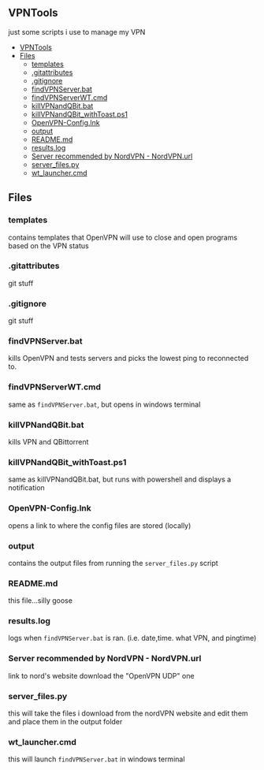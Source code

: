  VPNTools
---
just some scripts i use to manage my VPN 

<!--TOC-->
- [VPNTools](#vpntools)
- [Files](#files)
    - [templates](#templates)
    - [.gitattributes](#gitattributes)
    - [.gitignore](#gitignore)
    - [findVPNServer.bat](#findvpnserverbat)
    - [findVPNServerWT.cmd](#findvpnserverwtcmd)
    - [killVPNandQBit.bat](#killvpnandqbitbat)
    - [killVPNandQBit_withToast.ps1](#killvpnandqbit_withtoastps1)
    - [OpenVPN-Config.lnk](#openvpn-configlnk)
    - [output](#output)
    - [README.md](#readmemd)
    - [results.log](#resultslog)
    - [Server recommended by NordVPN - NordVPN.url](#server-recommended-by-nordvpn---nordvpnurl)
    - [server_files.py](#server_filespy)
    - [wt_launcher.cmd](#wt_launchercmd)
<!--TOC-->

## Files
### templates
contains templates that OpenVPN will use to close and open programs based on the VPN status
### .gitattributes
git stuff
### .gitignore
git stuff
### findVPNServer.bat
kills OpenVPN and tests servers and picks the lowest ping to reconnected to.
### findVPNServerWT.cmd
same as `findVPNServer.bat`, but opens in windows terminal
### killVPNandQBit.bat
kills VPN and QBittorrent 
### killVPNandQBit_withToast.ps1
same as killVPNandQBit.bat, but runs with powershell and displays a notification
### OpenVPN-Config.lnk
opens a link to where the config files are stored (locally)
### output
contains the output files from running the `server_files.py` script
### README.md
this file...silly goose
### results.log
logs when `findVPNServer.bat` is ran. (i.e. date,time. what VPN, and pingtime)
### Server recommended by NordVPN - NordVPN.url
link to nord's website
download the "OpenVPN UDP" one
### server_files.py
this will take the files i download from the nordVPN website and edit them and place them in the output folder
### wt_launcher.cmd
this will launch `findVPNServer.bat` in windows terminal


